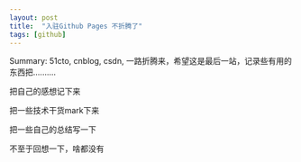 ```yaml
---
layout: post
title:  "入驻Github Pages 不折腾了"
tags: [github]
---
```


Summary: 51cto, cnblog, csdn, 一路折腾来，希望这是最后一站，记录些有用的东西把..........


<!--summary-->

把自己的感想记下来

把一些技术干货mark下来

把一些自己的总结写一下

不至于回想一下，啥都没有
